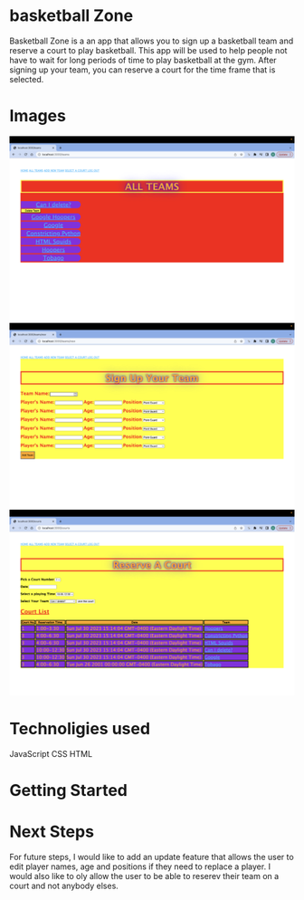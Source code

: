 # basketball Zone
Basketball Zone is a an app that allows you to sign up a basketball team and reserve a court to play basketball. This app will be used to help people not have to wait for long periods of time to play basketball at the gym. After signing up your team, you can reserve a court for the time frame  that is selected.

# Images
![Alt text](<public/images/Screenshot 2023-07-30 at 3.13.48 PM.png>)
![Alt text](<public/images/Screenshot 2023-07-30 at 3.14.01 PM.png>)
![Alt text](<public/images/Screenshot 2023-07-30 at 3.14.08 PM.png>)

# Technoligies used
JavaScript
CSS
HTML

# Getting Started


# Next Steps
For future steps, I would like to add an update feature that allows the user to edit player names, age and positions if they need to replace a player. I would also like to oly allow the user to be able to reserev their team on a court and not anybody elses.